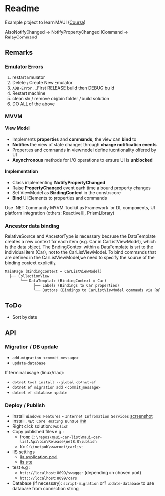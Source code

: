 ﻿# Readme

Example project to learn MAUI ([Course](https://www.udemy.com/course/net-maui-mobile-app-development))

AlsoNotifyChanged -> NotifyPropertyChanged
ICommand -> RelayCommand


## Remarks

### Emulator Errors

1. restart Emulator
1. Delete / Create New Emulator
1. `ADB-Error` ...First RELEASE build then DEBUG build
1. Restart machine
1. clean sln / remove obj/bin folder / build solution
1. DO ALL of the above

### MVVM

#### View Model

- Implements **properties** and **commands**, the view can **bind** to
- **Notifies** the view of state changes through **change notification events**
- Properties and commands in viewmodel define fucntionality offered by UI
- **Asynchronous** methods for I/O operations to ensure UI is **unblocked** 

#### Implementation
- Class implementing **INotifyPropertyChanged**
- Raise **PropertyChanged** event each time a bound property changes
- Set ViewModel as **BindingContext** in the construcore
- **Bind** UI Elements to properties and commands

Use .NET Community MVVM Toolkit as Framework for DI, components, UI platform integration (others: ReactiveUI, PrismLibrary)

### Ancestor data binding

RelativeSource and AncestorType  is necessary because the DataTemplate creates a new context for each item (e.g. Car in CarListViewModel), 
which is the data object. The BindingContext within a DataTemplate is set to the individual item (Car), not to the CarListViewModel. 
To bind commands that are defined in the CarListViewModel,we need to specify the source of the binding context explicitly.

```txt
MainPage (BindingContext = CarListViewModel)
  ├── CollectionView
       └── DataTemplate (BindingContext = Car)
             ├── Labels (Bindings to Car properties)
             └── Buttons (Bindings to CarListViewModel commands via RelativeSource)
```

## ToDo

- Sort by date


## API

### Migration / DB update

- `add-migration <commit_message>`
- `update-database`

If terminal usage (linux/mac):
- `dotnet tool install --global dotnet-ef`
- `dotnet ef migration add <commit_message>`
- `dotnet ef database update`

### Deploy / Publish

- Install `Windows Features` - `Internet Infromation Services`  [screenshot](iis_install.png)
- Install `.NEt Core Hosting Bundle` [link](https://learn.microsoft.com/en-us/aspnet/core/host-and-deploy/iis/hosting-bundle?view=aspnetcore-9.0#install-the-net-core-hosting-bundle)
- Right click solution: `Publish`
- Copy published files e.g.:
  - from: `C:\repos\maui-car-list\maui-car-list.Api\bin\Release\net8.0\publish`
  - to: `C:\inetpub\wwwroot\carlist`
- IIS settings
  - [iis application pool](iis_applicationpool.png) 
  - [iis site](iis_site.png) 
- test e.g.: 
  - `http://localhost:8099/swagger` (depending on chosen port)
  - `http://localhost:8099/cars`
- Database (if necessary): `script-migration` or? `update-database` to use database from connection string 
